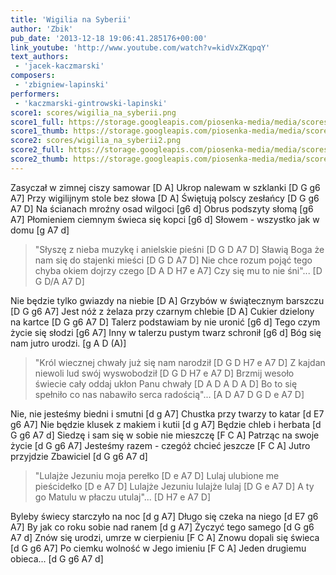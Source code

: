 ```yaml
---
title: 'Wigilia na Syberii'
author: 'Zbik'
pub_date: '2013-12-18 19:06:41.285176+00:00'
link_youtube: 'http://www.youtube.com/watch?v=kidVxZKqpqY'
text_authors:
 - 'jacek-kaczmarski'
composers:
 - 'zbigniew-lapinski'
performers:
 - 'kaczmarski-gintrowski-lapinski'
score1: scores/wigilia_na_syberii.png
score1_full: https://storage.googleapis.com/piosenka-media/media/scores/wigilia_na_syberii.png
score1_thumb: https://storage.googleapis.com/piosenka-media/media/scores/wigilia_na_syberii.png.180x0_q85_upscale.jpg
score2: scores/wigilia_na_syberii2.png
score2_full: https://storage.googleapis.com/piosenka-media/media/scores/wigilia_na_syberii2.png
score2_thumb: https://storage.googleapis.com/piosenka-media/media/scores/wigilia_na_syberii2.png.180x0_q85_upscale.jpg
---
```


Zasyczał w zimnej ciszy samowar [D A]
Ukrop nalewam w szklanki [D G g6 A7]
Przy wigilijnym stole bez słowa [D A]
Świętują polscy zesłańcy [D G g6 A7 D]
Na ścianach mroźny osad wilgoci [g6 d]
Obrus podszyty słomą [g6 A7]
Płomieniem ciemnym świeca się kopci [g6 d]
Słowem - wszystko jak w domu [g A7 d]

>"Słyszę z nieba muzykę i anielskie pieśni [D G D A7 D]
>Sławią Boga że nam się do stajenki mieści [D G D A7 D]
>Nie chce rozum pojąć tego chyba okiem dojrzy czego [D A D H7 e A7]
>Czy się mu to nie śni"... [D G D/A A7 D]

Nie będzie tylko gwiazdy na niebie [D A]
Grzybów w świątecznym barszczu [D G g6 A7]
Jest nóż z żelaza przy czarnym chlebie [D A]
Cukier dzielony na kartce [D G g6 A7 D]
Talerz podstawiam by nie uronić [g6 d]
Tego czym życie się słodzi [g6 A7]
Inny w talerzu pustym twarz schronił [g6 d]
Bóg się nam jutro urodzi. [g A D (A)]

>"Król wiecznej chwały już się nam narodził [D G D H7 e A7 D]
>Z kajdan niewoli lud swój wyswobodził [D G D H7 e A7 D]
>Brzmij wesoło świecie cały oddaj ukłon Panu chwały [D A D A D A D]
>Bo to się spełniło co nas nabawiło serca radością"... [A D A7 D G D e A7 D]

Nie, nie jesteśmy biedni i smutni [d g A7]
Chustka przy twarzy to katar [d E7 g6 A7]
Nie będzie klusek z makiem i kutii [d g A7]
Będzie chleb i herbata [d G g6 A7 d]
Siedzę i sam się w sobie nie mieszczę [F C A]
Patrząc na swoje życie [d G g6 A7]
Jesteśmy razem - czegóż chcieć jeszcze [F C A]
Jutro przyjdzie Zbawiciel [d G g6 A7 d]

>"Lulajże Jezuniu moja perełko [D e A7 D]
>Lulaj ulubione me pieścidełko [D e A7 D]
>Lulajże Jezuniu lulajże lulaj [D G e A7 D]
>A ty go Matulu w płaczu utulaj"... [D H7 e A7 D]

Byleby świecy starczyło na noc [d g A7]
Długo się czeka na niego [d E7 g6 A7]
By jak co roku sobie nad ranem [d g A7]
Życzyć tego samego [d G g6 A7 d]
Znów się urodzi, umrze w cierpieniu [F C A]
Znowu dopali się świeca [d G g6 A7]
Po ciemku wolność w Jego imieniu [F C A]
Jeden drugiemu obieca... [d G g6 A7 d]